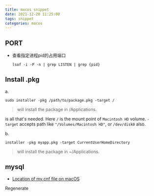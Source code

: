 ```yaml
---
title: macos snippet
date: 2021-12-20 11:25:00
tags: snippet
categories: macos
---
```


## PORT

- 查看指定进程pid的占用端口

  ```shell
  lsof -i -P -n | grep LISTEN | grep {pid}
  ```

  

## Install .pkg

a.

```shell
sudo installer -pkg /path/to/package.pkg -target /
```

> will install the package in /Applications.

is all that's needed. Here `/` is the mount point of `Macintosh HD` volume. `-target` accepts path like `"/Volumes/Macintosh HD"`, or `/dev/disk0` also.

b.

```shell
installer -pkg myapp.pkg -target CurrentUserHomeDirectory
```

> will install the package in ~/Applications.

## mysql

- [Location of my.cnf file on macOS](https://stackoverflow.com/questions/10757169/location-of-my-cnf-file-on-macos)









Regenerate